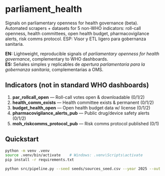 # parliament_health
Signals on parliamentary openness for health governance (beta). Automated scrapers + datasets for 5 non-WHO indicators: roll-call openness, health committees, open health budget, pharmacovigilance alerts, risk comms protocol. ESP: Visor y ETL ligero para gobernanza sanitaria.

**EN:** Lightweight, reproducible signals of *parliamentary openness for health governance*, complementary to WHO dashboards.  
**ES:** Señales simples y replicables de *apertura parlamentaria para la gobernanza sanitaria*, complementarias a OMS.

## Indicators (not in standard WHO dashboards)
1) **par_rollcall_open** — Roll-call votes open & downloadable (0/1/2)  
2) **health_comm_exists** — Health committee exists & permanent (0/1/2)  
3) **budget_health_open** — Open health budget data w/ license (0/1/2)  
4) **pharmacovigilance_alerts_pub** — Public drug/device safety alerts (0/1/2)  
5) **moh_riskcomms_protocol_pub** — Risk comms protocol published (0/1)

## Quickstart
```bash
python -m venv .venv
source .venv/bin/activate    # Windows: .venv\Scripts\activate
pip install -r requirements.txt

python src/pipeline.py --seed seeds/sources_seed.csv --year 2025 --out data/processed/observations.csv
